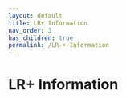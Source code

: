 ```yaml
---
layout: default
title: LR+ Information
nav_order: 3
has_children: true
permalink: /LR-+-Information
---
```


# LR+ Information

